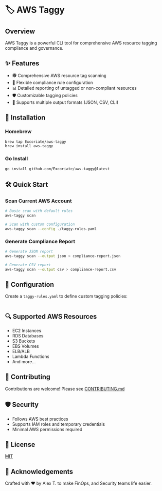 # 🏷️ AWS Taggy

## Overview

AWS Taggy is a powerful CLI tool for comprehensive AWS resource tagging compliance and governance.

## ✨ Features

- 🕵️ Comprehensive AWS resource tag scanning
- 🚨 Flexible compliance rule configuration
- 📊 Detailed reporting of untagged or non-compliant resources
- 🛡️ Customizable tagging policies
- 📝 Supports multiple output formats (JSON, CSV, CLI)

## 🚀 Installation

### Homebrew

```bash
brew tap Excoriate/aws-taggy
brew install aws-taggy
```

### Go Install

```bash
go install github.com/Excoriate/aws-taggy@latest
```

## 🛠️ Quick Start

### Scan Current AWS Account

```bash
# Basic scan with default rules
aws-taggy scan

# Scan with custom configuration
aws-taggy scan --config ./taggy-rules.yaml
```

### Generate Compliance Report

```bash
# Generate JSON report
aws-taggy scan --output json > compliance-report.json

# Generate CSV report
aws-taggy scan --output csv > compliance-report.csv
```

## 📝 Configuration

Create a `taggy-rules.yaml` to define custom tagging policies:

```yaml
```

## 🔍 Supported AWS Resources

- EC2 Instances
- RDS Databases
- S3 Buckets
- EBS Volumes
- ELB/ALB
- Lambda Functions
- And more...

## 🤝 Contributing

Contributions are welcome! Please see [CONTRIBUTING.md](CONTRIBUTING.md)

## 🛡️ Security

- Follows AWS best practices
- Supports IAM roles and temporary credentials
- Minimal AWS permissions required

## 📄 License

[MIT](LICENSE)

## 🙌 Acknowledgements

Crafted with ❤️ by Alex T. to make FinOps, and Security teams life easier.